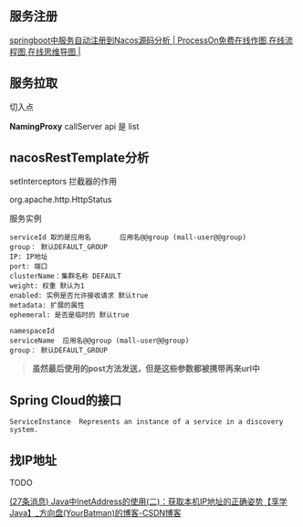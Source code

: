 ## 服务注册

[springboot中服务自动注册到Nacos源码分析 | ProcessOn免费在线作图,在线流程图,在线思维导图 |](https://www.processon.com/view/link/6290d8e67d9c085adb70702b)

## 服务拉取

切入点

**NamingProxy**   callServer  api 是 list



## nacosRestTemplate分析

setInterceptors 拦截器的作用

org.apache.http.HttpStatus

服务实例

```
serviceId 取的是应用名       应用名@@group (mall-user@@group)
group： 默认DEFAULT_GROUP
IP: IP地址
port: 端口 
clusterName：集群名称 DEFAULT
weight: 权重 默认为1
enabled: 实例是否允许接收请求 默认true
metadata: 扩展的属性
ephemeral: 是否是临时的 默认true
```

```
namespaceId
serviceName  应用名@@group (mall-user@@group)
group： 默认DEFAULT_GROUP
```

> **虽然最后使用的post方法发送，但是这些参数都被携带再来url中**

## Spring Cloud的接口

```
ServiceInstance  Represents an instance of a service in a discovery system.
```



## 找IP地址

TODO

[(27条消息) Java中InetAddress的使用(二)：获取本机IP地址的正确姿势【享学Java】_方向盘(YourBatman)的博客-CSDN博客](https://blog.csdn.net/f641385712/article/details/105233229/)


